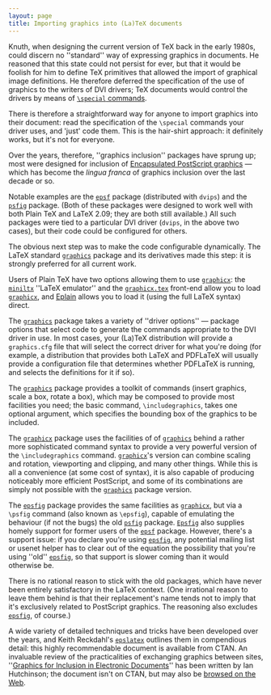 ```yaml
---
layout: page
title: Importing graphics into (La)TeX documents
---
```


Knuth, when designing the current version of TeX back in the early
1980s, could discern no ''standard'' way of expressing graphics in
documents.  He reasoned that this state could not persist for ever,
but that it would be foolish for him to define TeX primitives that
allowed the import of graphical image definitions.  He therefore
deferred the specification of the use of graphics to the writers of
DVI drivers; TeX documents would control the drivers by
means of 
[`\special` commands](./FAQ-specials.html).

There is therefore a straightforward way for anyone to import graphics
into their document: read the specification of the `\special`
commands your driver uses, and 'just' code them.  This is the
hair-shirt approach: it definitely works, but it's not for everyone.

Over the years, therefore, ''graphics inclusion'' packages have sprung
up; most were designed for inclusion of
[Encapsulated PostScript graphics](./FAQ-eps.html)&nbsp;&mdash;
which has become the _lingua franca_ of graphics inclusion over
the last decade or so.

Notable examples are the [`epsf`](http://ctan.org/pkg/epsf) package (distributed with
`dvips`) and the [`psfig`](http://ctan.org/pkg/psfig) package.  (Both of these
packages were designed to work well with both Plain TeX and
LaTeX 2.09; they are both still available.)  All such packages were
tied to a particular DVI driver (`dvips`, in
the above two cases), but their code could be configured for others.

The obvious next step was to make the code configurable dynamically.
The LaTeX standard [`graphics`](http://ctan.org/pkg/graphics) package and its derivatives
made this step: it is strongly preferred for all current work.

Users of Plain TeX have two options allowing them to use
[`graphicx`](http://ctan.org/pkg/graphicx): the [`miniltx`](http://ctan.org/pkg/miniltx) ''LaTeX emulator'' and
the [`graphicx.tex`](http://ctan.org/pkg/graphicx.tex) front-end allow you to load
[`graphicx`](http://ctan.org/pkg/graphicx), and [Eplain](./FAQ-eplain.html) allows you to load
it (using the full LaTeX syntax) direct.

The [`graphics`](http://ctan.org/pkg/graphics) package takes a variety of ''driver
options''&nbsp;&mdash; package options that select code to generate the
commands appropriate to the DVI driver in use.  In most cases,
your (La)TeX distribution will provide a `graphics.cfg` file
that will select the correct driver for what you're doing (for
example, a distribution that provides both LaTeX and PDFLaTeX
will usually provide a configuration file that determines whether
PDFLaTeX is running, and selects the definitions for it if so).

The [`graphics`](http://ctan.org/pkg/graphics) package provides a toolkit of commands (insert
graphics, scale a box, rotate a box), which may be composed to provide
most facilities you need; the basic command, `\includegraphics`,
takes one optional argument, which specifies  the bounding box of the
graphics to be included.

The [`graphicx`](http://ctan.org/pkg/graphicx) package uses the facilities of of
[`graphics`](http://ctan.org/pkg/graphics) behind a rather more sophisticated command syntax
to provide a very powerful version of the `\includegraphics`
command.  [`graphicx`](http://ctan.org/pkg/graphicx)'s version can combine scaling and
rotation, viewporting and clipping, and many other things.  While this
is all a convenience (at some cost of syntax), it is also capable of
producing noticeably more efficient PostScript, and some of its
combinations are simply not possible with the [`graphics`](http://ctan.org/pkg/graphics)
package version.

The [`epsfig`](http://ctan.org/pkg/epsfig) package provides the same facilities as
[`graphicx`](http://ctan.org/pkg/graphicx), but via a `\psfig` command (also known as
`\epsfig`), capable of emulating
the behaviour (if not the bugs) the old [`psfig`](http://ctan.org/pkg/psfig) package.
[`Epsfig`](http://ctan.org/pkg/Epsfig) also supplies homely support for former users of the
[`epsf`](http://ctan.org/pkg/epsf) package.  However, there's a support issue: if you
declare you're using [`epsfig`](http://ctan.org/pkg/epsfig), any potential mailing list or
usenet helper has to clear out of the equation the possibility that
you're using ''old'' [`epsfig`](http://ctan.org/pkg/epsfig), so that support is slower
coming than it would otherwise be.

There is no rational reason to stick with the old packages, which have
never been entirely satisfactory in the LaTeX context. (One
irrational reason to leave them behind is that their replacement's
name tends not to imply that it's exclusively related to PostScript
graphics.  The reasoning also excludes [`epsfig`](http://ctan.org/pkg/epsfig), of course.)

A wide variety of detailed techniques and tricks have been developed
over the years, and Keith Reckdahl's [`epslatex`](http://ctan.org/pkg/epslatex) outlines them
in compendious detail: this highly recommendable document is available
from CTAN.  An invaluable review of the practicalities of
exchanging graphics between sites,
''[Graphics for Inclusion in Electronic Documents](http://silas.psfc.mit.edu/elec_fig/elec_figures.pdf)''
has been written by Ian Hutchinson; the document isn't on CTAN,
but may also be
[browsed on the Web](http://silas.psfc.mit.edu/elec_fig/).

